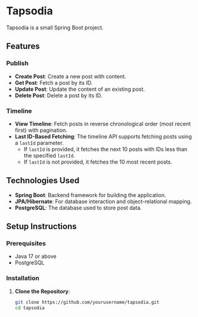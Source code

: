# Tapsodia

Tapsodia is a small Spring Boot project.
## Features

### Publish
- **Create Post**: Create a new post with content.
- **Get Post**: Fetch a post by its ID.
- **Update Post**: Update the content of an existing post.
- **Delete Post**: Delete a post by its ID.

### Timeline

- **View Timeline**: Fetch posts in reverse chronological order (most recent first) with pagination.
- **Last ID-Based Fetching**: The timeline API supports fetching posts using a `lastId` parameter.
   - If `lastId` is provided, it fetches the next 10 posts with IDs less than the specified `lastId`.
   - If `lastId` is not provided, it fetches the 10 most recent posts.
  
  
## Technologies Used
- **Spring Boot**: Backend framework for building the application.
- **JPA/Hibernate**: For database interaction and object-relational mapping.
- **PostgreSQL**: The database used to store post data.

## Setup Instructions

### Prerequisites
- Java 17 or above
- PostgreSQL 

### Installation

1. **Clone the Repository**:
   ```bash
   git clone https://github.com/yourusername/tapsodia.git
   cd tapsodia